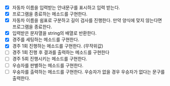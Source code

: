 - [x] 자동차 이름을 입력받는 안내문구를 표시하고 입력 받는다.
- [x] 프로그램을 종료하는 메소드를 구현한다.
- [x] 자동차 이름을 쉼표로 구분하고 길이 검사를 진행한다. 만약 양식에 맞지 않는다면 프로그램을 종료한다.
- [x] 입력받은 문자열을 string의 배열로 반환한다.
- [x] 경주를 세팅하는 메소드를 구현한다.
- [x] 경주 1회 진행하는 메소드를 구현한다. (무작위값)
- [ ] 경주 1회 진행 후 결과를 출력하는 메소드를 구현한다
- [ ] 경주 5회 진행시키는 메소드를 구현한다.
- [ ] 우승자를 판별하는 메소드를 구현한다.
- [ ] 우숭자를 출력하는 메소드를 구현한다. 우승자가 없을 경우 우승자가 없다는 문구를 출력한다.
